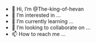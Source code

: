 - 👋 Hi, I’m @The-king-of-hevan
- 👀 I’m interested in ...
- 🌱 I’m currently learning ...
- 💞️ I’m looking to collaborate on ...
- 📫 How to reach me ...

<!---
The-king-of-hevan/The-king-of-hevan is a ✨ special ✨ repository because its `README.md` (this file) appears on your GitHub profile.
You can click the Preview link to take a look at your changes.
--->
